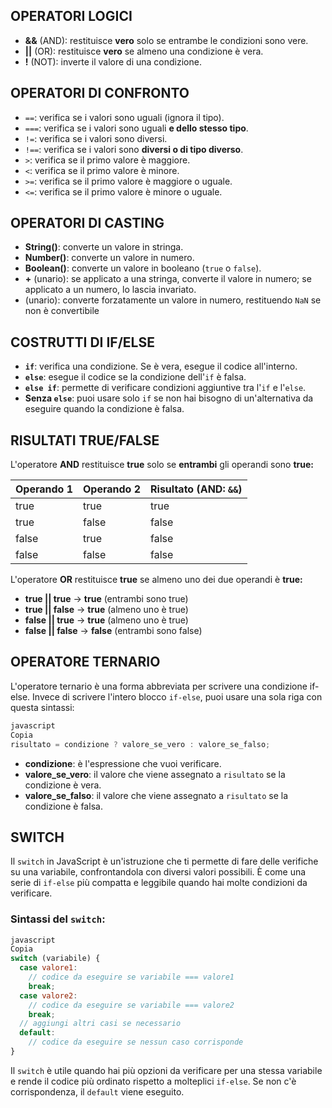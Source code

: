 ## OPERATORI LOGICI

- **&&** (AND): restituisce **vero** solo se entrambe le condizioni sono vere.
- **||** (OR): restituisce **vero** se almeno una condizione è vera.
- **!** (NOT): inverte il valore di una condizione.

## OPERATORI DI CONFRONTO

- `==`: verifica se i valori sono uguali (ignora il tipo).
- `===`: verifica se i valori sono uguali **e dello stesso tipo**.
- `!=`: verifica se i valori sono diversi.
- `!==`: verifica se i valori sono **diversi o di tipo diverso**.
- `>`: verifica se il primo valore è maggiore.
- `<`: verifica se il primo valore è minore.
- `>=`: verifica se il primo valore è maggiore o uguale.
- `<=`: verifica se il primo valore è minore o uguale.

## OPERATORI DI CASTING

- **String()**: converte un valore in stringa.
- **Number()**: converte un valore in numero.
- **Boolean()**: converte un valore in booleano (`true` o `false`).
- **+** (unario): se applicato a una stringa, converte il valore in numero; se applicato a un numero, lo lascia invariato.
- (unario): converte forzatamente un valore in numero, restituendo `NaN` se non è convertibile

## COSTRUTTI DI IF/ELSE

- **`if`**: verifica una condizione. Se è vera, esegue il codice all'interno.
- **`else`**: esegue il codice se la condizione dell'`if` è falsa.
- **`else if`**: permette di verificare condizioni aggiuntive tra l'`if` e l'`else`.
- **Senza `else`**: puoi usare solo `if` se non hai bisogno di un'alternativa da eseguire quando la condizione è falsa.

## RISULTATI TRUE/FALSE

L'operatore **AND** restituisce **true** solo se **entrambi** gli operandi sono **true:**

|Operando 1|Operando 2|Risultato (AND: `&&`)|
|---|---|---|
|true|true|true|
|true|false|false|
|false|true|false|
|false|false|false|

L'operatore **OR** restituisce **true** se almeno uno dei due operandi è **true:**

- **true || true** → **true** (entrambi sono true)
- **true || false** → **true** (almeno uno è true)
- **false || true** → **true** (almeno uno è true)
- **false || false** → **false** (entrambi sono false)

## OPERATORE TERNARIO

L'operatore ternario è una forma abbreviata per scrivere una condizione if-else. Invece di scrivere l'intero blocco `if-else`, puoi usare una sola riga con questa sintassi:

```jsx
javascript
Copia
risultato = condizione ? valore_se_vero : valore_se_falso;

```

- **condizione**: è l'espressione che vuoi verificare.
- **valore_se_vero**: il valore che viene assegnato a `risultato` se la condizione è vera.
- **valore_se_falso**: il valore che viene assegnato a `risultato` se la condizione è falsa.

## SWITCH

Il `switch` in JavaScript è un'istruzione che ti permette di fare delle verifiche su una variabile, confrontandola con diversi valori possibili. È come una serie di `if-else` più compatta e leggibile quando hai molte condizioni da verificare.

### Sintassi del `switch`:

```jsx
javascript
Copia
switch (variabile) {
  case valore1:
    // codice da eseguire se variabile === valore1
    break;
  case valore2:
    // codice da eseguire se variabile === valore2
    break;
  // aggiungi altri casi se necessario
  default:
    // codice da eseguire se nessun caso corrisponde
}

```

Il `switch` è utile quando hai più opzioni da verificare per una stessa variabile e rende il codice più ordinato rispetto a molteplici `if-else`. Se non c'è corrispondenza, il `default` viene eseguito.